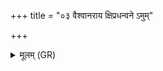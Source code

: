 +++
title = "०३ वैश्वानराय क्षिप्रधन्वने ऽमुम्"

+++
<details><summary>मूलम् (GR)</summary>

वैश्वानराय क्षिप्रधन्वने ऽमुम् आमुष्यायणम् अमुष्याः पुत्रम् आ वृश्चामि ॥
</details>